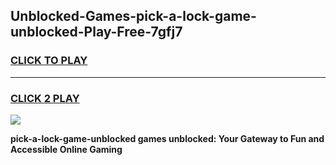 
## Unblocked-Games-pick-a-lock-game-unblocked-Play-Free-7gfj7
<h3>
<a href="https://premium76.site?title=pick-a-lock-game-unblocked&ref=15A">CLICK TO PLAY</a></h3>
<hr>

<h3>
<a href="https://premium76.site?title=pick-a-lock-game-unblocked&ref=15A">CLICK 2 PLAY</a>
  
</h3>

<a href="https://premium76.site?title=pick-a-lock-game-unblocked&ref=15A"><img src="https://clearcache.store/games.png"></a>


**pick-a-lock-game-unblocked games unblocked: Your Gateway to Fun and Accessible Online Gaming**
